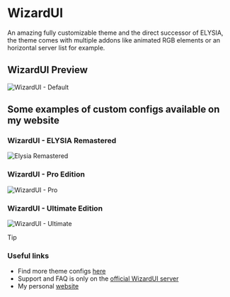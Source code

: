 # WizardUI

An amazing fully customizable theme and the direct successor of ELYSIA, the theme comes with multiple addons like animated RGB elements or an horizontal server list for example.

## WizardUI Preview
![WizardUI - Default](https://nebulys.eu/images/WIZARDUI/1.jpg)

## Some examples of custom configs available on my website
### WizardUI - ELYSIA Remastered
![Elysia Remastered](https://nebulys.eu/images/WIZARDUI/2.jpg)
### WizardUI - Pro Edition
![WizardUI - Pro](https://nebulys.eu/images/WIZARDUI/3.jpg)
### WizardUI - Ultimate Edition
![WizardUI - Ultimate](https://nebulys.eu/images/WIZARDUI/4.jpg)

> [!TIP] 
> ### Useful links
> - Find more theme configs [here](https://theme.nebulys.eu/)
> - Support and FAQ is only on the [official WizardUI server](https://discord.gg/SBuYeHh)
> - My personal [website](https://nebulys.eu)
